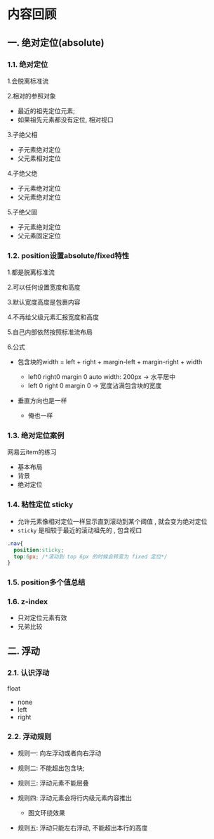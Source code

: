 # 内容回顾

## 一. 绝对定位(absolute)

### 1.1. 绝对定位

1.会脱离标准流

2.相对的参照对象

- 最近的祖先定位元素;
- 如果祖先元素都没有定位, 相对视口

3.子绝父相

- 子元素绝对定位
- 父元素相对定位

4.子绝父绝

- 子元素绝对定位
- 父元素绝对定位

5.子绝父固

- 子元素绝对定位
- 父元素固定定位

### 1.2. position设置absolute/fixed特性

1.都是脱离标准流

2.可以任何设置宽度和高度

3.默认宽度高度是包裹内容

4.不再给父级元素汇报宽度和高度

5.自己内部依然按照标准流布局

6.公式

- 包含块的width = left + right + margin-left + margin-right + width

   - left0 right0 margin 0 auto width: 200px -> 水平居中
   - left 0 right 0 margin 0 -> 宽度沾满包含块的宽度
- 垂直方向也是一样

   - 俺也一样

### 1.3. 绝对定位案例

网易云item的练习

- 基本布局
- 背景
- 绝对定位

### 1.4. 粘性定位 sticky

- 允许元素像相对定位一样显示直到滚动到某个阈值 , 就会变为绝对定位
- `sticky` 是相较于最近的滚动祖先的 , 包含视口

```css
.nav{
  position:sticky;
  top:6px; /*滚动到 top 6px 的时候会转变为 fixed 定位*/
}
```

### 1.5. position多个值总结

### 1.6. z-index

- 只对定位元素有效
- 兄弟比较

## 二. 浮动

### 2.1. 认识浮动

float

- none
- left
- right

### 2.2. 浮动规则

- 规则一: 向左浮动或者向右浮动
- 规则二: 不能超出包含块;
- 规则三: 浮动元素不能层叠
- 规则四: 浮动元素会将行内级元素内容推出

   - 图文环绕效果
- 规则五: 浮动只能左右浮动, 不能超出本行的高度
